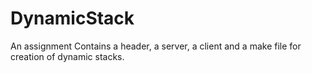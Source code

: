 # DynamicStack
An assignment 
Contains a header, a server, a client and a make file for creation of dynamic stacks.

